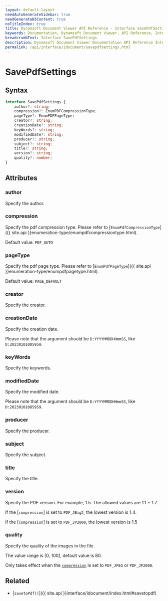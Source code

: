 ```yaml
---
layout: default-layout
needAutoGenerateSidebar: true
needGenerateH3Content: true
noTitleIndex: true
title: Dynamsoft Document Viewer API Reference - Interface SavePdfSettings
keywords: Documentation, Dynamsoft Document Viewer, API Reference, Interface SavePdfSettings
breadcrumbText: Interface SavePdfSettings
description: Dynamsoft Document Viewer Documentation API Reference Interface SavePdfSettings Page
permalink: /api/interface/idocument/savepdfsettings.html
---
```


# SavePdfSettings

## Syntax

```typescript
interface SavePdfSettings {
    author?: string;
    compression?: EnumPDFCompressionType;
    pageType?: EnumPDFPageType; 
    creator?: string;
    creationDate?: string;
    keyWords?: string;
    modifiedDate?: string;
    producer?: string;
    subject?: string;
    title?: string;
    version?: string;
    quality?: number;
}
```

## Attributes

### author

Specify the author.

### compression

Specify the pdf compression type. Please refer to [`EnumPdfCompressionType`]({{ site.api }}enumeration-type/enumpdfcompressiontype.html).

Default value: `PDF_AUTO`

### pageType

Specify the pdf page type. Please refer to [`EnumPdfPageType`]({{ site.api }}enumeration-type/enumpdfpagetype.html).

Default value: `PAGE_DEFAULT`

### creator

Specify the creator.

### creationDate

Specify the creation date.

Please note that the argument should be `D:YYYYMMDDHHmmSS`, like `D:20230101085959`.

### keyWords

Specify the keywords.

### modifiedDate

Specify the modified date.

Please note that the argument should be `D:YYYYMMDDHHmmSS`, like `D:20230101085959`.

### producer

Specify the producer.

### subject

Specify the subject.

### title

Specify the title.

### version

Specify the PDF version. For example, 1.5. The allowed values are 1.1 ~ 1.7.

If the [`compression`] is set to `PDF_JBig2`, the lowest version is 1.4.

If the [`compression`] is set to `PDF_JP2000`, the lowest version is 1.5

### quality

Specify the quality of the images in the file.

The value range is [0, 100], default value is 80.

Only takes effect when the [`compression`](#compression) is set to `PDF_JPEG` or `PDF_JP2000`.

## Related

- [`saveToPdf()`]({{ site.api }}interface/idocument/index.html#savetopdf)